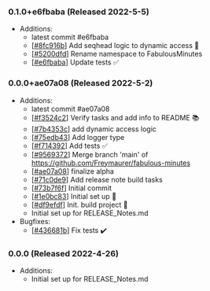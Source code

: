 ### 0.1.0+e6fbaba (Released 2022-5-5)
* Additions:
    * latest commit #e6fbaba
    * [[#8fc916b](https://github.com/Freymaurer/fabulous-minutes/commit/8fc916b4b79889c6197a7071348ef832e5864eb1)] Add seqhead logic to dynamic access :tada:
    * [[#5200dfd](https://github.com/Freymaurer/fabulous-minutes/commit/5200dfdc7dc0bc86f78949ba511ac10d6a11c206)] Rename namespace to FabulousMinutes
    * [[#e6fbaba](https://github.com/Freymaurer/fabulous-minutes/commit/e6fbaba934c3d95d1f186d7c85513f8d49655652)] Update tests :white_check_mark:

### 0.0.0+ae07a08 (Released 2022-5-2)
* Additions:
    * latest commit #ae07a08
    * [[#f3524c2](https://github.com/Freymaurer/fabulous-minutes/commit/f3524c27822f0e69b78caad4a67b31174107d7ca)] Verify tasks and add info to README :books:
    * [[#7b4353c](https://github.com/Freymaurer/fabulous-minutes/commit/7b4353cae6d1b94aa361fb8657876b2f5d18bd30)] add dynamic access logic
    * [[#75edb43](https://github.com/Freymaurer/fabulous-minutes/commit/75edb43abfeafb427b91a917b1d610c6c800a62d)] Add logger type
    * [[#f714392](https://github.com/Freymaurer/fabulous-minutes/commit/f714392ca17a8a3b631414601761423a596b0699)] Add tests :white_check_mark:
    * [[#9569372](https://github.com/Freymaurer/fabulous-minutes/commit/9569372c99428a3456ac40fc08f0790056844f17)] Merge branch 'main' of https://github.com/Freymaurer/fabulous-minutes
    * [[#ae07a08](https://github.com/Freymaurer/fabulous-minutes/commit/ae07a08910f99ba56996d7008424b9d3d39756bb)] finalize alpha
    * [[#71c0de9](https://github.com/Freymaurer/fabulous-minutes/commit/71c0de94e70bf617a27623016ba7667e73054104)] Add release note build tasks
    * [[#73b7f6f](https://github.com/Freymaurer/fabulous-minutes/commit/73b7f6fdf21f03e0fd77a30ba6af03416da34fab)] Initial commit
    * [[#1e0bc83](https://github.com/Freymaurer/fabulous-minutes/commit/1e0bc83a3cf6feb63391511bc09c4f8a81dc36d2)] Initial set up :tada:
    * [[#df9efdf](https://github.com/Freymaurer/fabulous-minutes/commit/df9efdf95a2c437ed28cf619293ae5aa74fec17a)] Init. build project :tada:
    * Initial set up for RELEASE_Notes.md
* Bugfixes:
    * [[#436681b](https://github.com/Freymaurer/fabulous-minutes/commit/436681b1599863d5cbe81e049bffe043f5ec01a1)] Fix tests :heavy_check_mark:

### 0.0.0 (Released 2022-4-26)
* Additions:
    * Initial set up for RELEASE_Notes.md
